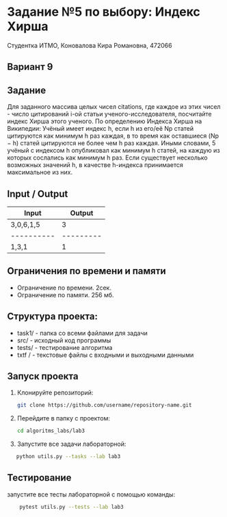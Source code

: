 Задание №5 по выбору: Индекс Хирша
====
Студентка ИТМО, Коновалова Кира Романовна, 472066

Вариант 9
----

Задание
---
Для заданного массива целых чисел citations, где каждое из этих чисел - число цитирований i-ой статьи ученого-исследователя, посчитайте индекс Хирша этого ученого. По определению Индекса Хирша на Википедии: Учёный имеет индекс h, если h из его/её Np статей цитируются как минимум h раз каждая, в то время как оставшиеся (Np − h) статей цитируются не более чем h раз каждая. Иными словами, 5 учёный с индексом h опубликовал как минимум h статей, на каждую из которых сослались как минимум h раз. Если существует несколько возможных значений h, в качестве h-индекса принимается максимальное из них. 


Input / Output
----

| Input      | Output    |
|------------|-----------|
| 3,0,6,1,5  | 3         |
| ---------- | --------- |
 | 1,3,1      | 1         |



## Ограничения по времени и памяти

- Ограничение по времени. 2сек.
- Ограничение по памяти. 256 мб.

Структура проекта:
-------
* task1/ - папка со всеми файлами для задачи
* src/ - исходный код программы
* tests/ - тестирование алгоритма
* txtf / - текстовые файлы с входными и выходными данными

## Запуск проекта
1. Клонируйте репозиторий:
   ```bash
   git clone https://github.com/username/repository-name.git
   ```
2. Перейдите в папку с проектом:
   ```bash
   cd algoritms_labs/lab3
   ```
3. Запустите все задачи лабораторной:
```bash
   python utils.py --tasks --lab lab3
   ```

## Тестирование
запустите все тесты лабораторной с помощью команды:
```bash
    pytest utils.py --tests --lab lab3
```
